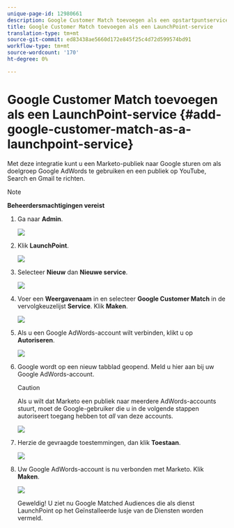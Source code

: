 ```yaml
---
unique-page-id: 12980661
description: Google Customer Match toevoegen als een opstartpuntservice - Marketo Docs - Productdocumentatie
title: Google Customer Match toevoegen als een LaunchPoint-service
translation-type: tm+mt
source-git-commit: ed83438ae5660d172e845f25c4d72d599574bd91
workflow-type: tm+mt
source-wordcount: '170'
ht-degree: 0%

---
```



# Google Customer Match toevoegen als een LaunchPoint-service {#add-google-customer-match-as-a-launchpoint-service}

Met deze integratie kunt u een Marketo-publiek naar Google sturen om als doelgroep Google AdWords te gebruiken en een publiek op YouTube, Search en Gmail te richten.

>[!NOTE]
>
>**Beheerdersmachtigingen vereist**

1. Ga naar **Admin**.

   ![](assets/admin.png)

1. Klik **LaunchPoint**.

   ![](assets/image2014-12-5-14-3a35-3a27.png)

1. Selecteer **Nieuw** dan **Nieuwe service**.

   ![](assets/image2014-12-5-14-3a37-3a33.png)

1. Voer een **Weergavenaam** in en selecteer **Google Customer Match** in de vervolgkeuzelijst **Service**. Klik **Maken**.

   ![](assets/chooseservice.png)

1. Als u een Google AdWords-account wilt verbinden, klikt u op **Autoriseren**.

   ![](assets/authorizeaccount-1.png)

1. Google wordt op een nieuw tabblad geopend. Meld u hier aan bij uw Google AdWords-account.

   >[!CAUTION]
   >
   >Als u wilt dat Marketo een publiek naar meerdere AdWords-accounts stuurt, moet de Google-gebruiker die u in de volgende stappen autoriseert toegang hebben tot _all_ van deze accounts.

   ![](assets/chooseaccount.png)

1. Herzie de gevraagde toestemmingen, dan klik **Toestaan**.

   ![](assets/reviewpermissions.png)

1. Uw Google AdWords-account is nu verbonden met Marketo. Klik **Maken**.

   ![](assets/authorizesuccess.png)

   Geweldig! U ziet nu Google Matched Audiences die als dienst LaunchPoint op het Geïnstalleerde lusje van de Diensten worden vermeld.
